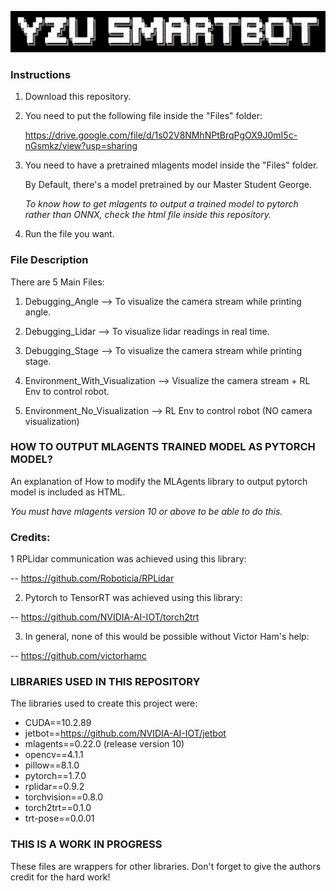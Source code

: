 ![Alt text](/yzu_smartbot_logo.png?raw=true "Optional Title")

### Instructions

1. Download this repository.

2. You need to put the following file inside the "Files" folder:

    https://drive.google.com/file/d/1s02V8NMhNPtBrqPgOX9J0mI5c-nGsmkz/view?usp=sharing

3. You need to have a pretrained mlagents model inside the "Files" folder. 

    By Default, there's a model pretrained by our Master Student George.

    *To know how to get mlagents to output a trained model to pytorch rather than ONNX, 
    check the html file inside this repository.*

4. Run the file you want.

### File Description 

There are 5 Main Files:

1. Debugging_Angle --> To visualize the camera stream while printing angle.

2. Debugging_Lidar --> To visualize lidar readings in real time.

3. Debugging_Stage --> To visualize the camera stream while printing stage.

4. Environment_With_Visualization --> Visualize the camera stream + RL Env to control robot.

5. Environment_No_Visualization --> RL Env to control robot (NO camera visualization)

###  HOW TO OUTPUT MLAGENTS TRAINED MODEL AS PYTORCH MODEL? 

An explanation of How to modify the MLAgents library to output pytorch model is included as HTML.

*You must have mlagents version 10 or above to be able to do this.* 

### Credits:

1 RPLidar communication was achieved using this library: 

-- https://github.com/Roboticia/RPLidar

2. Pytorch to TensorRT was achieved using this library:

-- https://github.com/NVIDIA-AI-IOT/torch2trt

3. In general, none of this would be possible without Victor Ham's help:

-- https://github.com/victorhamc

###  LIBRARIES USED IN THIS REPOSITORY

The libraries used to create this project were:

+ CUDA==10.2.89
+ jetbot==https://github.com/NVIDIA-AI-IOT/jetbot
+ mlagents==0.22.0 (release version 10)
+ opencv==4.1.1
+ pillow==8.1.0
+ pytorch==1.7.0
+ rplidar==0.9.2
+ torchvision==0.8.0
+ torch2trt==0.1.0
+ trt-pose==0.0.01

### THIS IS A WORK IN PROGRESS

These files are wrappers for other libraries. Don't forget to give the authors
credit for the hard work!
